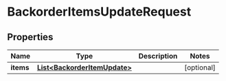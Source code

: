 
# BackorderItemsUpdateRequest

## Properties
Name | Type | Description | Notes
------------ | ------------- | ------------- | -------------
**items** | [**List&lt;BackorderItemUpdate&gt;**](BackorderItemUpdate.md) |  |  [optional]



